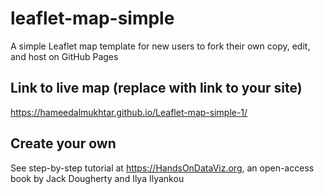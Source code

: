 # leaflet-map-simple
A simple Leaflet map template for new users to fork their own copy, edit, and host on GitHub Pages

## Link to live map (replace with link to your site)
https://hameedalmukhtar.github.io/Leaflet-map-simple-1/

## Create your own
See step-by-step tutorial at https://HandsOnDataViz.org, an open-access book by Jack Dougherty and Ilya Ilyankou
